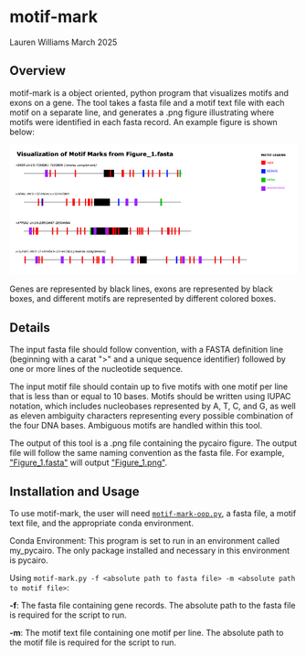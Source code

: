 # motif-mark 
Lauren Williams
March 2025

## Overview
motif-mark is a object oriented, python program that visualizes motifs and exons on a gene. The tool takes a fasta file and a motif text file with each motif on a separate line, and generates a .png figure illustrating where motifs were identified in each fasta record. An example figure is shown below:

![example image](https://github.com/laurenrw12/motif-mark/blob/main/Figure_1.png)

Genes are represented by black lines, exons are represented by black boxes, and different motifs are represented by different colored boxes.

## Details
The input fasta file should follow convention, with a FASTA definition line (beginning with a carat ">" and a unique sequence identifier) followed by one or more lines of the nucleotide sequence.

The input motif file should contain up to five motifs with one motif per line that is less than or equal to 10 bases. Motifs should be written using IUPAC notation, which includes nucleobases represented by A, T, C, and G, as well as eleven ambiguity characters representing every possible combination of the four DNA bases. Ambiguous motifs are handled within this tool.

The output of this tool is a .png file containing the pycairo figure. The output file will follow the same naming convention as the fasta file. For example, ["Figure_1.fasta"](https://github.com/laurenrw12/motif-mark/blob/main/Figure_1.txt) will output ["Figure_1.png"](https://github.com/laurenrw12/motif-mark/blob/main/Figure_1.png).

## Installation and Usage
To use motif-mark, the user will need [```motif-mark-oop.py```](https://github.com/laurenrw12/motif-mark/blob/main/motif-mark-oop.py), a fasta file, a motif text file, and the appropriate conda environment.

Conda Environment:
This program is set to run in an environment called my_pycairo. The only package installed and necessary in this environment is pycairo.

Using ```motif-mark.py -f <absolute path to fasta file> -m <absolute path to motif file>```:

**-f**: The fasta file containing gene records. The absolute path to the fasta file is required for the script to run.

**-m**: The motif text file containing one motif per line. The absolute path to the motif file is required for the script to run.
